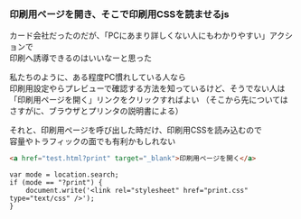 ### 印刷用ページを開き、そこで印刷用CSSを読ませるjs
カード会社だったのだが、「PCにあまり詳しくない人にもわかりやすい」アクションで  
印刷へ誘導できるのはいいなーと思った

私たちのように、ある程度PC慣れしている人なら  
印刷用設定やらプレビューで確認する方法を知っているけど、そうでない人は  
「印刷用ページを開く」リンクをクリックすればよい
（そこから先についてはさすがに、ブラウザとプリンタの説明書による）

それと、印刷用ページを呼び出した時だけ、印刷用CSSを読み込むので  
容量やトラフィックの面でも有利かもしれない

```HTML
<a href="test.html?print" target="_blank">印刷用ページを開く</a>
```

```JS
var mode = location.search;
if (mode == "?print") {
    document.write('<link rel="stylesheet" href="print.css" type="text/css" />');
}
```